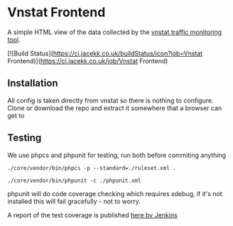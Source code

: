 # Vnstat Frontend
A simple HTML view of the data collected by the [vnstat traffic monitoring tool](http://humdi.net/vnstat/).

[![Build Status](https://ci.jacekk.co.uk/buildStatus/icon?job=Vnstat Frontend)](https://ci.jacekk.co.uk/job/Vnstat Frontend)

## Installation
All config is taken directly from vnstat so there is nothing to configure. Clone or download the repo and extract it somewhere that a browser can get to

## Testing
We use phpcs and phpunit for testing, run both before commiting anything
~~~
./core/vendor/bin/phpcs -p --standard=./ruleset.xml .
~~~
~~~
./core/vendor/bin/phpunit -c ./phpunit.xml
~~~

phpunit will do code coverage checking which requires xdebug, if it's not installed this will fail gracefully - not to worry.

A report of the test coverage is published [here by Jenkins](https://ci.jacekk.co.uk/view/Websites/job/Vnstat%20Frontend/HTML_Code_Coverage/index.html)
